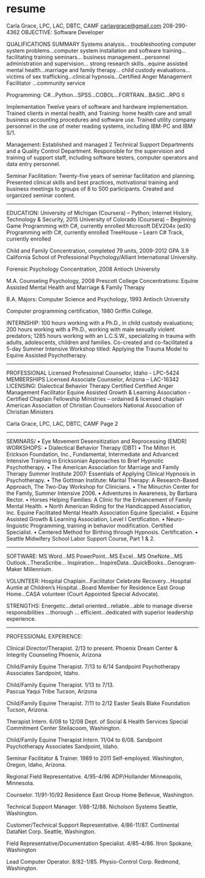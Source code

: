 # resume
Carla Grace, LPC, LAC, DBTC, CAMF
 carlavgrace@gmail.com
 208-290-4362
OBJECTIVE:   Software Developer

QUALIFICATIONS SUMMARY
Systems analysis… troubleshooting computer system problems…computer system installation and software training…facilitating training seminars… business management…personnel administration and supervision… strong research skills…equine assisted mental health…marriage and family therapy… child custody evaluations… victims of sex trafficking…clinical hypnosis…Certified Anger Management Facilitator …community service

Programming: 	C#...Python…SPSS…COBOL…FORTRAN…BASIC…RPG II

Implementation	Twelve years of software and hardware implementation.  Trained clients in mental health,
and Training:	home health care and small business accounting procedures and software use.  Trained utility company personnel in the use of meter reading systems, including IBM-PC and IBM S/1.

Management:	Established and managed 2 Technical Support Departments and a Quality Control Department.  Responsible for the supervision and training of support staff, including software testers, computer operators and data entry personnel.

Seminar Facilitation:	Twenty-five years of seminar facilitation and planning.  Presented clinical skills and best practices, motivational training and business meetings to groups of 8 to 500 participants.  Created and organized seminar content.  
________________________________________________________________________________________
EDUCATION:		University of Michigan (Coursera) – Python; Internet History, Technology & Security, 2015
University of Colorado  (Coursera) – Beginning Game Programming with C#, currently enrolled
		Microsoft DEV204x (edX) Programming with C#, currently enrolled
		TreeHouse – Learn C# Track, currently enrolled 

Child and Family Concentration, completed 79 units, 2009-2012 GPA 3.9  
California School of Professional Psychology/Alliant International University.

Forensic Psychology Concentration, 2008
Antioch University

M.A. Counseling Psychology, 2008
Prescott College
		Concentrations: Equine Assisted Mental Health and Marriage & Family Therapy
	
B.A. Majors: Computer Science and Psychology, 1993
Antioch University

Computer programming certification, 1980
Griffin College.

INTERNSHIP:	100 hours working with a Ph.D., in child custody evaluations; 200 hours working with a Ph.D., working with male sexually violent predators; 1285 hours working with an L.C.S.W., specializing in trauma with adults, adolescents, children and families.  Co-created and co-facilitated a 5-day Summer Intensive Workshop titled: Applying the Trauma Model to Equine Assisted Psychotherapy.  
___________________________________________________________________________________________________________________________________________________
PROFESSIONAL	Licensed Professional Counselor, Idaho - LPC-5424
MEMBERSHIPS	Licensed Associate Counselor, Arizona – LAC-16342
LICENSING:	Dialectical Behavior Therapy Certified
				Certified Anger Management Facilitator
Equine Assisted Growth & Learning Association - Certified
Chaplain Fellowship Ministries – ordained & licensed chaplain
American Association of Christian Counselors
National Association of Christian Ministers

Carla Grace, LPC, LAC, DBTC, CAMF
Page 2
_______________________________________________________________________________________
SEMINARS/	•	Eye Movement Desensitization and Reprocessing (EMDR)
WORKSHOPS:	•	Dialectical Behavior Therapy (DBT) 
•	The Milton H. Erickson Foundation, Inc., Fundamental, Intermediate and Advanced
		Intensive Training in Ericksonian Approaches to Brief Hypnotic Psychotherapy.
•	The American Association for Marriage and Family Therapy Summer Institute 2007:
Essentials of Applying Clinical Hypnosis in Psychotherapy.
•	The Gottman Institute: Marital Therapy: A Research-Based Approach, 
The Two-Day Workshop for Clinicians.
•	The Minuchin Center for the Family, Summer Intensive 2006.
•	Adventures in Awareness, by Barbara Rector.
•	Horses Helping Families: A Clinic for the Enhancement of Family Mental Health.
•	North American Riding for the Handicapped Association, Inc. 
Equine Facilitated Mental Health Association Equine Specialist. 
•	Equine Assisted Growth & Learning Association, Level I Certification. 
•	Neuro-linguistic Programming, training in behavior modification.  Certified Specialist. 
•	Centered Method for Birthing through Hypnosis.  Certification. 
•	Seattle Midwifery School Labor Support Course, Part 1 & 2. 
_______________________________________________________________________________________________________________________________________
SOFTWARE:	MS Word…MS PowerPoint…MS Excel…MS OneNote…MS Outlook…TheraScribe… Inspiration… InspireData…QuickBooks…Genogram-Maker Millennium.

VOLUNTEER:	Hospital Chaplain…Facilitator Celebrate Recovery...Hospital Auntie at Children’s Hospital…Board Member for Residence East Group Home…CASA volunteer (Court Appointed Special Advocate).

STRENGTHS:	Energetic…detail oriented…reliable…able to manage diverse responsibilities …thorough … efficient…dedicated with superior leadership experience.
_______________________________________________________________________________________________________________________________________

PROFESSIONAL EXPERIENCE:
 

Clinical Director/Therapist.  2/13 to present.
Phoenix Dream Center & Integrity Counseling
Phoenix, Arizona

Child/Family Equine Therapist.  7/13 to 6/14
Sandpoint Psychotherapy Associates
Sandpoint, Idaho.

Child/Family Equine Therapist.  1/13 to 7/13.	
Pascua Yaqui Tribe
Tucson, Arizona

Child/Family Equine Therapist.  7/11 to 2/12
Easter Seals Blake Foundation
Tucson, Arizona.

Therapist Intern.  6/08 to 12/08
Dept. of Social & Health Services
Special Commitment Center
Steilacoom, Washington.

Child/Family Equine Therapist Intern. 11/04 to 6/08.
Sandpoint Psychotherapy Associates
Sandpoint, Idaho.

Seminar Facilitator & Trainer.  1989 to 2011
Self-employed.
Washington, Oregon, Idaho, Arizona. 


Regional Field Representative.  4/95-4/96
ADP/Hollander
Minneapolis, Minnesota.

Counselor.  11/91-10/92
Residence East Group Home
Bellevue, Washington.

Technical Support Manager.  1/88-12/88.
Nicholson Systems
Seattle, Washington.

Customer/Technical Support Representative.  4/86-11/87.
Continental DataNet Corp. 
Seattle, Washington.

Field Representative/Documentation Specialist. 4/85-4/86.
Itron
Spokane, Washington


Lead Computer Operator.  8/82-1/85.
Physio-Control Corp.
Redmond, Washington.
